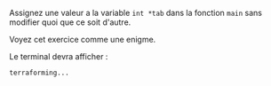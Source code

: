 Assignez une valeur a la variable `int *tab` dans la fonction `main` sans modifier quoi que ce soit d'autre.

Voyez cet exercice comme une enigme.

Le terminal devra afficher :

    terraforming...